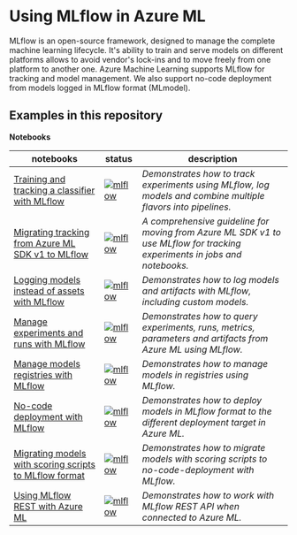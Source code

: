 # Using MLflow in Azure ML

MLflow is an open-source framework, designed to manage the complete machine learning lifecycle. It's ability to train and serve models on different platforms allows to avoid vendor's lock-ins and to move freely from one platform to another one. Azure Machine Learning supports MLflow for tracking and model management. We also support no-code deployment from models logged in MLflow format (MLmodel).


## Examples in this repository

**Notebooks**

notebooks|status|description
-|-|-
[Training and tracking a classifier with MLflow](train-with-mlflow/xgboost_classification_mlflow.ipynb)|[![mlflow](https://github.com/Azure/azureml-examples/workflows/notebooks-mlflow/badge.svg?branch=main)](https://github.com/Azure/azureml-examples/actions/workflows/notebooks-mlflow.yml)|*Demonstrates how to track experiments using MLflow, log models and combine multiple flavors into pipelines.*
[Migrating tracking from Azure ML SDK v1 to MLflow](train-with-mlflow/mlflow-v1-comparison.ipynb)|[![mlflow](https://github.com/Azure/azureml-examples/workflows/notebooks-mlflow/badge.svg?branch=main)](https://github.com/Azure/azureml-examples/actions/workflows/notebooks-mlflow.yml)|*A comprehensive guideline for moving from Azure ML SDK v1 to use MLflow for tracking experiments in jobs and notebooks.*
[Logging models instead of assets with MLflow](logging-models/logging_model_with_mlflow.ipynb)|[![mlflow](https://github.com/Azure/azureml-examples/workflows/notebooks-mlflow/badge.svg?branch=main)](https://github.com/Azure/azureml-examples/actions/workflows/notebooks-mlflow.yml)|*Demonstrates how to log models and artifacts with MLflow, including custom models.*
[Manage experiments and runs with MLflow](run-history/run_history.ipynb)|[![mlflow](https://github.com/Azure/azureml-examples/workflows/notebooks-mlflow/badge.svg?branch=main)](https://github.com/Azure/azureml-examples/actions/workflows/notebooks-mlflow.yml)|*Demonstrates how to query experiments, runs, metrics, parameters and artifacts from Azure ML using MLflow.*
[Manage models registries with MLflow](model-management/model_management.ipynb)|[![mlflow](https://github.com/Azure/azureml-examples/workflows/notebooks-mlflow/badge.svg?branch=main)](https://github.com/Azure/azureml-examples/actions/workflows/notebooks-mlflow.yml)|*Demonstrates how to manage models in registries using MLflow.*
[No-code deployment with MLflow](no-code-deployment/deploying_with_mlflow.ipynb)|[![mlflow](https://github.com/Azure/azureml-examples/workflows/notebooks-mlflow/badge.svg?branch=main)](https://github.com/Azure/azureml-examples/actions/workflows/notebooks-mlflow.yml)|*Demonstrates how to deploy models in MLflow format to the different deployment target in Azure ML.*
[Migrating models with scoring scripts to MLflow format](migrating-scoring-to-mlflow/scoring_to_mlmodel.ipynb)|[![mlflow](https://github.com/Azure/azureml-examples/workflows/notebooks-mlflow/badge.svg?branch=main)](https://github.com/Azure/azureml-examples/actions/workflows/notebooks-mlflow.yml)|*Demonstrates how to migrate models with scoring scripts to no-code-deployment with MLflow.*
[Using MLflow REST with Azure ML](using-rest-api/using_mlflow_rest_api.ipynb)|[![mlflow](https://github.com/Azure/azureml-examples/workflows/notebooks-mlflow/badge.svg?branch=main)](https://github.com/Azure/azureml-examples/actions/workflows/notebooks-mlflow.yml)|*Demonstrates how to work with MLflow REST API when connected to Azure ML.*

